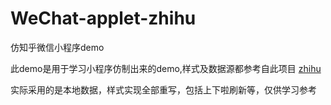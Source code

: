 # WeChat-applet-zhihu
仿知乎微信小程序demo

此demo是用于学习小程序仿制出来的demo,样式及数据源都参考自此项目
[zhihu](https://github.com/RebeccaHanjw/weapp-wechat-zhihu)

实际采用的是本地数据，样式实现全部重写，包括上下啦刷新等，仅供学习参考
